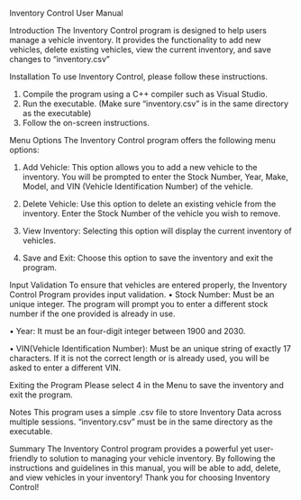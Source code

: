 Inventory Control User Manual

Introduction
The Inventory Control program is designed to help users manage a vehicle inventory. It provides the functionality to add new vehicles, delete existing vehicles, view the current inventory, and save changes to “inventory.csv”

Installation
To use Inventory Control, please follow these instructions.
1.	Compile the program using a C++ compiler such as Visual Studio.
2.	Run the executable. (Make sure “inventory.csv” is in the same directory as the executable)
3.	Follow the on-screen instructions.

Menu Options
The Inventory Control program offers the following menu options:
1.	Add Vehicle: This option allows you to add a new vehicle to the inventory. You will be prompted to enter the Stock Number, Year, Make, Model, and VIN (Vehicle Identification Number) of the vehicle.

2.	Delete Vehicle: Use this option to delete an existing vehicle from the inventory. Enter the Stock Number of the vehicle you wish to remove.

3.	View Inventory: Selecting this option will display the current inventory of vehicles.

4.	Save and Exit: Choose this option to save the inventory and exit the program.

Input Validation
To ensure that vehicles are entered properly, the Inventory Control Program provides input validation.
•	Stock Number: Must be an unique integer. The program will prompt you to enter a different stock number if the one provided is already in use.

•	Year: It must be an four-digit integer between 1900 and 2030.

•	VIN(Vehicle Identification Number): Must be an unique string of exactly 17 characters. If it is not the correct length or is already used, you will be asked to enter a different VIN.

Exiting the Program
Please select 4 in the Menu to save the inventory and exit the program.

Notes
This program uses a simple .csv file to store Inventory Data across multiple sessions.  “inventory.csv” must be in the same directory as the executable.

Summary
The Inventory Control program provides a powerful yet user-friendly to solution to managing your vehicle inventory. By following the instructions and guidelines in this manual, you will be able to add, delete, and view vehicles in your inventory!
Thank you for choosing Inventory Control!
